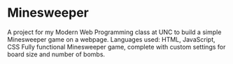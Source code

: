 # Minesweeper
A project for my Modern Web Programming class at UNC to build a simple Minesweeper game on a webpage.
Languages used: HTML, JavaScript, CSS
Fully functional Minesweeper game, complete with custom settings for board size and number of bombs.
